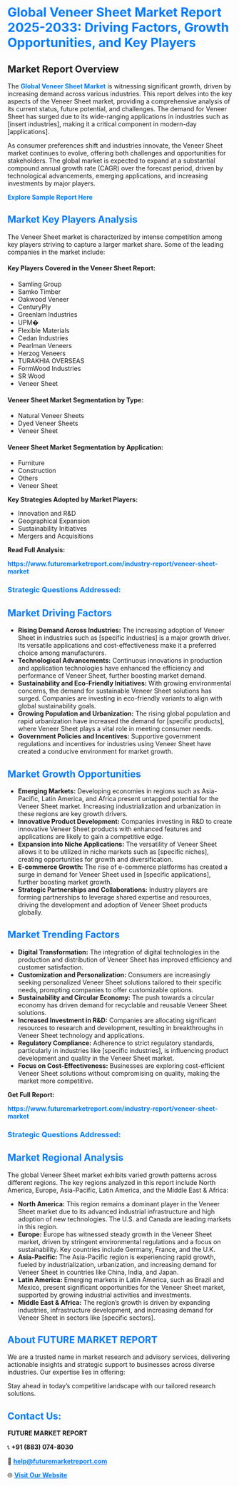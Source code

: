 <h1 style="color: #007BFF;">Global Veneer Sheet Market Report 2025-2033: Driving Factors, Growth Opportunities, and Key Players</h1>

<section id="overview">
<h2>Market Report Overview</h2>
<p>The <a href="https://www.futuremarketreport.com/industry-report/veneer-sheet-market" style="color: #007BFF; text-decoration: none;"><strong>Global Veneer Sheet Market</strong></a> is witnessing significant growth, driven by increasing demand across various industries. This report delves into the key aspects of the Veneer Sheet market, providing a comprehensive analysis of its current status, future potential, and challenges. The demand for Veneer Sheet has surged due to its wide-ranging applications in industries such as [insert industries], making it a critical component in modern-day [applications].</p>
<p>As consumer preferences shift and industries innovate, the Veneer Sheet market continues to evolve, offering both challenges and opportunities for stakeholders. The global market is expected to expand at a substantial compound annual growth rate (CAGR) over the forecast period, driven by technological advancements, emerging applications, and increasing investments by major players.</p>
</section>

<section id="overview">
<p><a href="https://www.futuremarketreport.com/request-sample/reportId=55091" style="color: #007BFF; text-decoration: none;"><strong>Explore Sample Report Here</strong></a></p>
</section>

<section id="key-players">
<h2 style="color: #007BFF;">Market Key Players Analysis</h2>
<p>The Veneer Sheet market is characterized by intense competition among key players striving to capture a larger market share. Some of the leading companies in the market include:</p>
<h4>Key Players Covered in the Veneer Sheet Report:</h4>
<ul><li>Samling Group</li><li>Samko Timber</li><li>Oakwood Veneer</li><li>CenturyPly</li><li>Greenlam Industries</li><li>UPM�</li><li>Flexible Materials</li><li>Cedan Industries</li><li>Pearlman Veneers</li><li>Herzog Veneers</li><li>TURAKHIA OVERSEAS</li><li>FormWood Industries</li><li>SR Wood</li><li>Veneer Sheet</li></ul>
<h4>Veneer Sheet Market Segmentation by Type:</h4>
<ul><li>Natural Veneer Sheets</li><li>Dyed Veneer Sheets</li><li>Veneer Sheet</li></ul>

<h4>Veneer Sheet Market Segmentation by Application:</h4>
<ul><li>Furniture</li><li>Construction</li><li>Others</li><li>Veneer Sheet</li></ul>
<p><strong>Key Strategies Adopted by Market Players:</strong></p>
<ul>
<li>Innovation and R&D</li>
<li>Geographical Expansion</li>
<li>Sustainability Initiatives</li>
<li>Mergers and Acquisitions</li>
</ul>
</section>

<section>
<p><strong>Read Full Analysis: </strong></p><a href="https://www.futuremarketreport.com/industry-report/veneer-sheet-market" style="color: #007BFF; text-decoration: none;"><strong>https://www.futuremarketreport.com/industry-report/veneer-sheet-market</strong></a>
<h3 style="color: #007BFF;">Strategic Questions Addressed:</h3>
</section>

<section id="driving-factors">
<h2 style="color: #007BFF;">Market Driving Factors</h2>
<ul>
<li><strong>Rising Demand Across Industries:</strong> The increasing adoption of Veneer Sheet in industries such as [specific industries] is a major growth driver. Its versatile applications and cost-effectiveness make it a preferred choice among manufacturers.</li>
<li><strong>Technological Advancements:</strong> Continuous innovations in production and application technologies have enhanced the efficiency and performance of Veneer Sheet, further boosting market demand.</li>
<li><strong>Sustainability and Eco-Friendly Initiatives:</strong> With growing environmental concerns, the demand for sustainable Veneer Sheet solutions has surged. Companies are investing in eco-friendly variants to align with global sustainability goals.</li>
<li><strong>Growing Population and Urbanization:</strong> The rising global population and rapid urbanization have increased the demand for [specific products], where Veneer Sheet plays a vital role in meeting consumer needs.</li>
<li><strong>Government Policies and Incentives:</strong> Supportive government regulations and incentives for industries using Veneer Sheet have created a conducive environment for market growth.</li>
</ul>
</section>

<section id="growth-opportunities">
<h2 style="color: #007BFF;">Market Growth Opportunities</h2>
<ul>
<li><strong>Emerging Markets:</strong> Developing economies in regions such as Asia-Pacific, Latin America, and Africa present untapped potential for the Veneer Sheet market. Increasing industrialization and urbanization in these regions are key growth drivers.</li>
<li><strong>Innovative Product Development:</strong> Companies investing in R&D to create innovative Veneer Sheet products with enhanced features and applications are likely to gain a competitive edge.</li>
<li><strong>Expansion into Niche Applications:</strong> The versatility of Veneer Sheet allows it to be utilized in niche markets such as [specific niches], creating opportunities for growth and diversification.</li>
<li><strong>E-commerce Growth:</strong> The rise of e-commerce platforms has created a surge in demand for Veneer Sheet used in [specific applications], further boosting market growth.</li>
<li><strong>Strategic Partnerships and Collaborations:</strong> Industry players are forming partnerships to leverage shared expertise and resources, driving the development and adoption of Veneer Sheet products globally.</li>
</ul>
</section>

<section id="trending-factors">
<h2 style="color: #007BFF;">Market Trending Factors</h2>
<ul>
<li><strong>Digital Transformation:</strong> The integration of digital technologies in the production and distribution of Veneer Sheet has improved efficiency and customer satisfaction.</li>
<li><strong>Customization and Personalization:</strong> Consumers are increasingly seeking personalized Veneer Sheet solutions tailored to their specific needs, prompting companies to offer customizable options.</li>
<li><strong>Sustainability and Circular Economy:</strong> The push towards a circular economy has driven demand for recyclable and reusable Veneer Sheet solutions.</li>
<li><strong>Increased Investment in R&D:</strong> Companies are allocating significant resources to research and development, resulting in breakthroughs in Veneer Sheet technology and applications.</li>
<li><strong>Regulatory Compliance:</strong> Adherence to strict regulatory standards, particularly in industries like [specific industries], is influencing product development and quality in the Veneer Sheet market.</li>
<li><strong>Focus on Cost-Effectiveness:</strong> Businesses are exploring cost-efficient Veneer Sheet solutions without compromising on quality, making the market more competitive.</li>
</ul>
</section>

<section>
<p><strong>Get Full Report: </strong></p><a href="https://www.futuremarketreport.com/industry-report/veneer-sheet-market" style="color: #007BFF; text-decoration: none;"><strong>https://www.futuremarketreport.com/industry-report/veneer-sheet-market</strong></a>
<h3 style="color: #007BFF;">Strategic Questions Addressed:</h3>
</section>


<section id="regional-analysis">
<h2 style="color: #007BFF;">Market Regional Analysis</h2>
<p>The global Veneer Sheet market exhibits varied growth patterns across different regions. The key regions analyzed in this report include North America, Europe, Asia-Pacific, Latin America, and the Middle East & Africa:</p>
<ul>
<li><strong>North America:</strong> This region remains a dominant player in the Veneer Sheet market due to its advanced industrial infrastructure and high adoption of new technologies. The U.S. and Canada are leading markets in this region.</li>
<li><strong>Europe:</strong> Europe has witnessed steady growth in the Veneer Sheet market, driven by stringent environmental regulations and a focus on sustainability. Key countries include Germany, France, and the U.K.</li>
<li><strong>Asia-Pacific:</strong> The Asia-Pacific region is experiencing rapid growth, fueled by industrialization, urbanization, and increasing demand for Veneer Sheet in countries like China, India, and Japan.</li>
<li><strong>Latin America:</strong> Emerging markets in Latin America, such as Brazil and Mexico, present significant opportunities for the Veneer Sheet market, supported by growing industrial activities and investments.</li>
<li><strong>Middle East & Africa:</strong> The region’s growth is driven by expanding industries, infrastructure development, and increasing demand for Veneer Sheet in sectors like [specific sectors].</li>
</ul>
</section>

<footer>
<h2 style="color: #007BFF;">About FUTURE MARKET REPORT</h2>
<p>We are a trusted name in market research and advisory services, delivering actionable insights and strategic support to businesses across diverse industries. Our expertise lies in offering:</p>

<p>Stay ahead in today’s competitive landscape with our tailored research solutions.</p>

<h2 style="color: #007BFF;">Contact Us:</h2>
<p><strong>FUTURE MARKET REPORT</strong></p>
<p>📞 <strong>+91 (883) 074-8030</strong></p>
<p>📧 <strong><a href="mailto:help@futuremarketreport.com" style="color: #007BFF;">help@futuremarketreport.com</a></strong></p>
<p>🌐 <strong><a href="https://www.futuremarketreport.com/" style="color: #007BFF;">Visit Our Website</a></strong></p>
</footer>